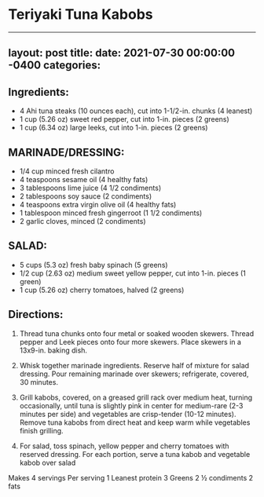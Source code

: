 # Teriyaki Tuna Kabobs
---
layout: post
title: 
date:   2021-07-30 00:00:00 -0400
categories: 
---
## Ingredients:
* 4 Ahi tuna steaks (10 ounces each), cut into 1-1/2-in. chunks (4 leanest)
* 1 cup (5.26 oz) sweet red pepper, cut into 1-in. pieces (2 greens)
* 1 cup (6.34 oz) large leeks, cut into 1-in. pieces (2 greens)

## MARINADE/DRESSING:
* 1/4 cup minced fresh cilantro
* 4 teaspoons sesame oil (4 healthy fats)
* 3 tablespoons lime juice (4 1/2 condiments)
* 2 tablespoons soy sauce (2 condiments)
* 4 teaspoons extra virgin olive oil (4 healthy fats)
* 1 tablespoon minced fresh gingerroot (1 1/2 condiments)
* 2 garlic cloves, minced (2 condiments)

## SALAD:
* 5 cups (5.3 oz) fresh baby spinach (5 greens)
* 1/2 cup (2.63 oz) medium sweet yellow pepper, cut into 1-in. pieces (1 green)
* 1 cup (5.26 oz) cherry tomatoes, halved (2 greens)

## Directions:

1. Thread tuna chunks onto four metal or soaked wooden skewers. Thread pepper and Leek pieces onto four more skewers. Place skewers in a 13x9-in. baking dish.

1. Whisk together marinade ingredients. Reserve half of mixture for salad dressing. Pour remaining marinade over skewers; refrigerate, covered, 30 minutes.

1. Grill kabobs, covered, on a greased grill rack over medium heat, turning occasionally, until tuna is slightly pink in center for medium-rare (2-3 minutes per side) and vegetables are crisp-tender (10-12 minutes). Remove tuna kabobs from direct heat and keep warm while vegetables finish grilling.
2. For salad, toss spinach, yellow pepper and cherry tomatoes with reserved dressing. For each portion, serve a tuna kabob and vegetable kabob over salad

Makes 4 servings
Per serving
1 Leanest protein
3 Greens
2 ½ condiments
2 fats
